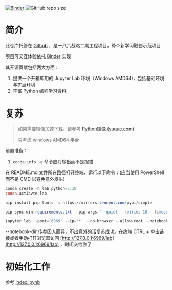 [![Binder](https://mybinder.org/badge_logo.svg)](https://mybinder.org/v2/gh/Soltus/jlab-study-2023/HEAD?urlpath=lab) ![GitHub repo size](https://img.shields.io/github/repo-size/Soltus/jlab-study-2023?logo=github&style=flat-square)

# 简介

此仓库托管在 [Github](https://github.com/Soltus/jlab-study-2023) ，是一八六战略二期工程项目，绛亽新学习融创示范项目

项目可交互体验依托 [Binder](https://mybinder.org/v2/gh/Soltus/jlab-study-2023/HEAD?urlpath=lab/tree/binder.ipynb) 实现

其开源贡献包括两大方面：

1. 提供一个开箱即用的 Jupyter Lab 环境（Windows AMD64)，包括基础环境与扩展环境
2. 丰富 Python 编程学习资料

# 复苏

> 如果需要镜像加速下载，请参考 [Python镜像 (yuque.com)](https://www.yuque.com/cnbc/py3/image)
>
> 只考虑 windows AMD64 平台

前置准备：

1. `conda info -e` 命令应对输出而不是报错

在 README.md 文件所在路径打开终端，运行以下命令：(应当使用 PowerShell 而不是 CMD 以避免意外发生)

```powershell
conda create -n lab python=3.10
conda actiavte lab
```

```powershell
pip install pip-tools -i https://mirrors.tencent.com/pypi/simple
```

```powershell
pip-sync win.requirements.txt --pip-args "--quiet --retries 10 --timeout 30"
```

```powershell
jupyter lab --port='6969' --ip='*' --no-browser --allow-root --notebook-dir='D:\\TEMP\\jlab\\notebook'
```

--notebook-dir 传参因人而异，不出意外的话复苏成功。在终端 CTRL + 单击链接或者手动打开浏览器访问 [http://127.0.0.1:6969/lab](http://127.0.0.1:6969/lab) ，时间交给你了

# 初始化工作

参考 [index.ipynb](https://github.com/Soltus/jlab-study-2023/blob/main/index.ipynb)
